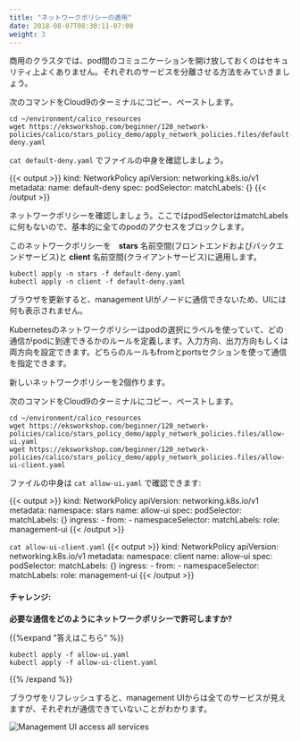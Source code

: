 ```yaml
---
title: "ネットワークポリシーの適用"
date: 2018-08-07T08:30:11-07:00
weight: 3
---
```

<!--
In a production level cluster, it is not secure to have open pod to pod communication. Let's see how we can isolate the services from each other.
-->
商用のクラスタでは、pod間のコミュニケーションを開け放しておくのはセキュリティ上よくありません。それぞれのサービスを分離させる方法をみていきましょう。

<!--
Copy/Paste the following commands into your Cloud9 Terminal.
-->
次のコマンドをCloud9のターミナルにコピー、ペーストします。
```
cd ~/environment/calico_resources
wget https://eksworkshop.com/beginner/120_network-policies/calico/stars_policy_demo/apply_network_policies.files/default-deny.yaml
```

<!--
Let's examine our file by running `cat default-deny.yaml`.
-->
`cat default-deny.yaml` でファイルの中身を確認しましょう。

{{< output >}}
kind: NetworkPolicy
apiVersion: networking.k8s.io/v1
metadata:
  name: default-deny
spec:
  podSelector:
    matchLabels: {}
{{< /output >}}

<!--
Let's go over the network policy. Here we see the podSelector does not have any matchLabels, essentially blocking all the pods from accessing it.
-->
ネットワークポリシーを確認しましょう。ここではpodSelectorはmatchLabelsに何もないので、基本的に全てのpodのアクセスをブロックします。

<!--
Apply the network policy in the **stars** namespace (frontend and backend services) and the **client** namespace (client service):
-->
このネットワークポリシーを　**stars** 名前空間(フロントエンドおよびバックエンドサービス)と **client** 名前空間(クライアントサービス)に適用します。

```
kubectl apply -n stars -f default-deny.yaml
kubectl apply -n client -f default-deny.yaml
```

<!--
Upon refreshing your browser, you see that the management UI cannot reach any of the nodes, so nothing shows up in the UI.
-->
ブラウザを更新すると、management UIがノードに通信できないため、UIには何も表示されません。

<!--
Network policies in Kubernetes use labels to select pods, and define rules on what traffic is allowed to reach those pods. They may specify ingress or egress or both. Each rule allows traffic which matches both the from and ports sections.
-->
Kubernetesのネットワークポリシーはpodの選択にラベルを使っていて、どの通信がpodに到達できるかのルールを定義します。入力方向、出力方向もしくは両方向を設定できます。どちらのルールもfromとportsセクションを使って通信を指定できます。

<!--
Create two new network policies.
-->
新しいネットワークポリシーを2個作ります。

<!--
Copy/Paste the following commands into your Cloud9 Terminal.
-->
次のコマンドをCloud9のターミナルにコピー、ペーストします。
```
cd ~/environment/calico_resources
wget https://eksworkshop.com/beginner/120_network-policies/calico/stars_policy_demo/apply_network_policies.files/allow-ui.yaml
wget https://eksworkshop.com/beginner/120_network-policies/calico/stars_policy_demo/apply_network_policies.files/allow-ui-client.yaml
```

<!--
Again, we can examine our file contents by running: `cat allow-ui.yaml`
-->
ファイルの中身は `cat allow-ui.yaml` で確認できます:

{{< output >}}
kind: NetworkPolicy
apiVersion: networking.k8s.io/v1
metadata:
  namespace: stars
  name: allow-ui
spec:
  podSelector:
    matchLabels: {}
  ingress:
    - from:
        - namespaceSelector:
            matchLabels:
              role: management-ui
{{< /output >}}

`cat allow-ui-client.yaml`
{{< output >}}
kind: NetworkPolicy
apiVersion: networking.k8s.io/v1
metadata:
  namespace: client
  name: allow-ui
spec:
  podSelector:
    matchLabels: {}
  ingress:
    - from:
        - namespaceSelector:
            matchLabels:
              role: management-ui
{{< /output >}}

<!--
#### Challenge:
**How do we apply our network policies to allow the traffic we want?**
-->
#### チャレンジ:
**必要な通信をどのようにネットワークポリシーで許可しますか?** 

<!--
{{%expand "Expand here to see the solution" %}}
```
kubectl apply -f allow-ui.yaml
kubectl apply -f allow-ui-client.yaml
```
{{% /expand %}}
-->
{{%expand "答えはこちら" %}}
```
kubectl apply -f allow-ui.yaml
kubectl apply -f allow-ui-client.yaml
```
{{% /expand %}}

<!--
Upon refreshing your browser, you can see that the management UI can reach all the services, but they cannot communicate with each other.
-->
ブラウザをリフレッシュすると、management UIからは全てのサービスが見えますが、それぞれが通信できていないことがわかります。

![Management UI access all services](/images/calico-mgmtui-access.png)

